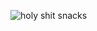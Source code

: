 ![holy shit snacks](https://vignette.wikia.nocookie.net/archer/images/b/bb/Algernop_Krieger.png/revision/latest?cb=20151013042053)
